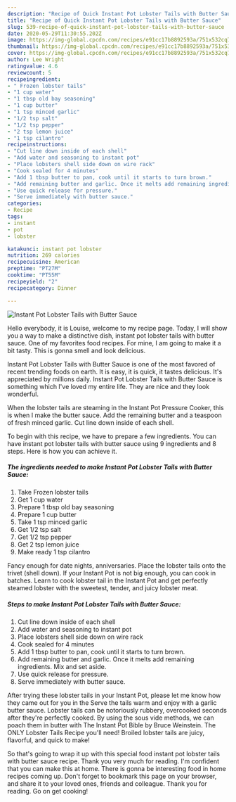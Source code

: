 ```yaml
---
description: "Recipe of Quick Instant Pot Lobster Tails with Butter Sauce"
title: "Recipe of Quick Instant Pot Lobster Tails with Butter Sauce"
slug: 539-recipe-of-quick-instant-pot-lobster-tails-with-butter-sauce
date: 2020-05-29T11:30:55.202Z
image: https://img-global.cpcdn.com/recipes/e91cc17b8892593a/751x532cq70/instant-pot-lobster-tails-with-butter-sauce-recipe-main-photo.jpg
thumbnail: https://img-global.cpcdn.com/recipes/e91cc17b8892593a/751x532cq70/instant-pot-lobster-tails-with-butter-sauce-recipe-main-photo.jpg
cover: https://img-global.cpcdn.com/recipes/e91cc17b8892593a/751x532cq70/instant-pot-lobster-tails-with-butter-sauce-recipe-main-photo.jpg
author: Lee Wright
ratingvalue: 4.6
reviewcount: 5
recipeingredient:
- " Frozen lobster tails"
- "1 cup water"
- "1 tbsp old bay seasoning"
- "1 cup butter"
- "1 tsp minced garlic"
- "1/2 tsp salt"
- "1/2 tsp pepper"
- "2 tsp lemon juice"
- "1 tsp cilantro"
recipeinstructions:
- "Cut line down inside of each shell"
- "Add water and seasoning to instant pot"
- "Place lobsters shell side down on wire rack"
- "Cook sealed for 4 minutes"
- "Add 1 tbsp butter to pan, cook until it starts to turn brown."
- "Add remaining butter and garlic. Once it melts add remaining ingredients. Mix and set aside."
- "Use quick release for pressure."
- "Serve immediately with butter sauce."
categories:
- Recipe
tags:
- instant
- pot
- lobster

katakunci: instant pot lobster 
nutrition: 269 calories
recipecuisine: American
preptime: "PT27M"
cooktime: "PT55M"
recipeyield: "2"
recipecategory: Dinner

---
```



![Instant Pot Lobster Tails with Butter Sauce](https://img-global.cpcdn.com/recipes/e91cc17b8892593a/751x532cq70/instant-pot-lobster-tails-with-butter-sauce-recipe-main-photo.jpg)

Hello everybody, it is Louise, welcome to my recipe page. Today, I will show you a way to make a distinctive dish, instant pot lobster tails with butter sauce. One of my favorites food recipes. For mine, I am going to make it a bit tasty. This is gonna smell and look delicious.

Instant Pot Lobster Tails with Butter Sauce is one of the most favored of recent trending foods on earth. It is easy, it is quick, it tastes delicious. It's appreciated by millions daily. Instant Pot Lobster Tails with Butter Sauce is something which I've loved my entire life. They are nice and they look wonderful.

When the lobster tails are steaming in the Instant Pot Pressure Cooker, this is when I make the butter sauce. Add the remaining butter and a teaspoon of fresh minced garlic. Cut line down inside of each shell.


To begin with this recipe, we have to prepare a few ingredients. You can have instant pot lobster tails with butter sauce using 9 ingredients and 8 steps. Here is how you can achieve it.

<!--inarticleads1-->

##### The ingredients needed to make Instant Pot Lobster Tails with Butter Sauce:

1. Take  Frozen lobster tails
1. Get 1 cup water
1. Prepare 1 tbsp old bay seasoning
1. Prepare 1 cup butter
1. Take 1 tsp minced garlic
1. Get 1/2 tsp salt
1. Get 1/2 tsp pepper
1. Get 2 tsp lemon juice
1. Make ready 1 tsp cilantro


Fancy enough for date nights, anniversaries. Place the lobster tails onto the trivet (shell down). If your Instant Pot is not big enough, you can cook in batches. Learn to cook lobster tail in the Instant Pot and get perfectly steamed lobster with the sweetest, tender, and juicy lobster meat. 

<!--inarticleads2-->

##### Steps to make Instant Pot Lobster Tails with Butter Sauce:

1. Cut line down inside of each shell
1. Add water and seasoning to instant pot
1. Place lobsters shell side down on wire rack
1. Cook sealed for 4 minutes
1. Add 1 tbsp butter to pan, cook until it starts to turn brown.
1. Add remaining butter and garlic. Once it melts add remaining ingredients. Mix and set aside.
1. Use quick release for pressure.
1. Serve immediately with butter sauce.


After trying these lobster tails in your Instant Pot, please let me know how they came out for you in the Serve the tails warm and enjoy with a garlic butter sauce. Lobster tails can be notoriously rubbery, overcooked seconds after they&#39;re perfectly cooked. By using the sous vide methods, we can poach them in butter with The Instant Pot Bible by Bruce Weinstein. The ONLY Lobster Tails Recipe you&#39;ll need! Broiled lobster tails are juicy, flavorful, and quick to make! 

So that's going to wrap it up with this special food instant pot lobster tails with butter sauce recipe. Thank you very much for reading. I'm confident that you can make this at home. There is gonna be interesting food in home recipes coming up. Don't forget to bookmark this page on your browser, and share it to your loved ones, friends and colleague. Thank you for reading. Go on get cooking!
